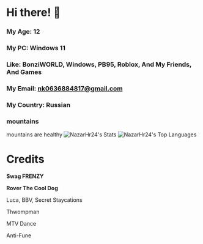 # Hi there! 👋

### My Age: 12
### My PC: Windows 11
### Like: BonziWORLD, Windows, PB95, Roblox, And My Friends, And Games
### My Email: nk0636884817@gmail.com
### My Country: Russian
### mountains
mountains are healthy
![NazarHr24's Stats](https://github-readme-stats.vercel.app/api?username=NazarTheCoolHuman2025&theme=vue-dark&show_icons=true&hide_border=true&count_private=true) ![NazarHr24's Top Languages](https://github-readme-stats.vercel.app/api/top-langs/?username=NazarTheCoolHuman2025&theme=vue-dark&show_icons=true&hide_border=true&layout=compact)

# Credits
**Swag FRENZY**

**Rover The Cool Dog**

Luca, BBV, Secret Staycations

Thwompman

MTV Dance

Anti-Fune
